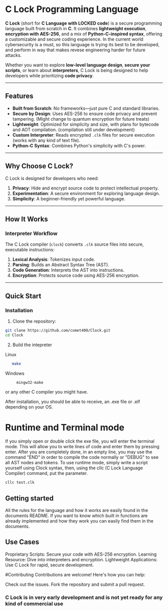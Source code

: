 # C Lock Programming Language

**C Lock** (short for **C Language with LOCKED code**) is a secure programming language built from scratch in **C**. It combines **lightweight execution**, **encryption with AES-256**, and a mix of **Python-C-inspired syntax**, offering a customizable and secure coding experience. In the current world cybersecurity is a must, so this language is trying its best to be developed, and perform in way that makes revese engineering harder for future attacks.

Whether you want to explore **low-level language design**, **secure your scripts**, or learn about **interpreters**, C Lock is being designed to help developers while prioritizing **code privacy**.

---

## Features

- **Built from Scratch**: No frameworks—just pure C and standard libraries.
- **Secure by Design**: Uses AES-256 to ensure code privacy and prevent tampering. (Might change to quantum encryption for future treats)
- **Lightweight**: Optimized for simplicity and size, with plans for bytecode and AOT compilation. (compilation still under development)
- **Custom Interpreter**: Reads encrypted `.clk` files for secure execution (works with any kind of text file).
- **Python-C Syntax**: Combines Python's simplicity with C's power.

---

## Why Choose C Lock?

C Lock is designed for developers who need:
1. **Privacy**: Hide and encrypt source code to protect intellectual property.
2. **Experimentation**: A secure environment for exploring language design.
3. **Simplicity**: A beginner-friendly yet powerful language.

---

## How It Works

### Interpreter Workflow

The C Lock compiler (`clock`) converts `.clk` source files into secure, executable instructions:
1. **Lexical Analysis**: Tokenizes input code.
2. **Parsing**: Builds an Abstract Syntax Tree (AST).
3. **Code Generation**: Interprets the AST into instructions.
4. **Encryption**: Protects source code using AES-256 encryption.

---

## Quick Start

### Installation

1. Clone the repository:
```bash
git clone https://github.com/comet400/Clock.git
cd Clock
```


2. Build the intepreter
   
Linux
```bash
   make
```

Windows
```bash
     mingw32-make
```

or any other C compiler you might have.

After installation, you should be able to receive, an .exe file or .elf depending on your OS.

# Runtime and Terminal mode
If you simply open or double click the exe file, you will enter the terminal mode. This will allow you to write lines of code and enter them by pressing enter.
After you are completely done, in an empty line, you may use the command "END" in order to compile the code normally or "DEBUG" to see all AST nodes and tokens.
To use runtime mode, simply write a script yourself using Clock syntax, then, using the cllc (C Lock Language Compiler) command, put the parameter.

```bash
cllc test.clk
```

## Getting started
All the rules for the language and how it works are easily found in the documents README. If you want to know which built in functions are already implemented and how they work
you can easily find them in the documents.


## Use Cases
Proprietary Scripts: Secure your code with AES-256 encryption.
Learning Resource: Dive into interpreters and encryption.
Lightweight Applications: Use C Lock for rapid, secure development.

#Contributing
Contributions are welcome! Here's how you can help:

Check out the issues.
Fork the repository and submit a pull request.

### C Lock is in very early development and is not yet ready for any kind of commercial use
